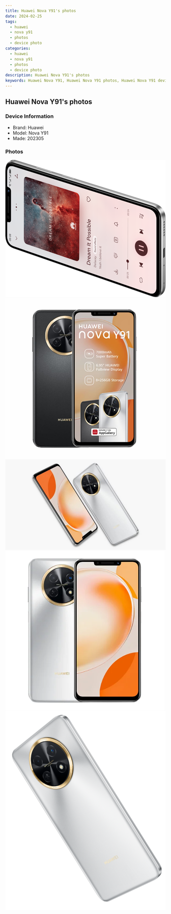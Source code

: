```yaml
---
title: Huawei Nova Y91's photos
date: 2024-02-25
tags: 
  - huawei
  - nova y91
  - photos
  - device photo
categories: 
  - huawei
  - nova y91
  - photos
  - device photo
description: Huawei Nova Y91's photos
keywords: Huawei Nova Y91, Huawei Nova Y91 photos, Huawei Nova Y91 device photo
---
```


## Huawei Nova Y91's photos

### Device Information

- Brand: Huawei
- Model: Nova Y91
- Made: 202305

### Photos

![/images/best-assets/devices/huawei/huawei-nova-y91/1.jpg](/images/best-assets/devices/huawei/huawei-nova-y91/1.jpg)
![/images/best-assets/devices/huawei/huawei-nova-y91/2.jpg](/images/best-assets/devices/huawei/huawei-nova-y91/2.jpg)
![/images/best-assets/devices/huawei/huawei-nova-y91/3.jpg](/images/best-assets/devices/huawei/huawei-nova-y91/3.jpg)
![/images/best-assets/devices/huawei/huawei-nova-y91/4.jpg](/images/best-assets/devices/huawei/huawei-nova-y91/4.jpg)
![/images/best-assets/devices/huawei/huawei-nova-y91/5.jpg](/images/best-assets/devices/huawei/huawei-nova-y91/5.jpg)
